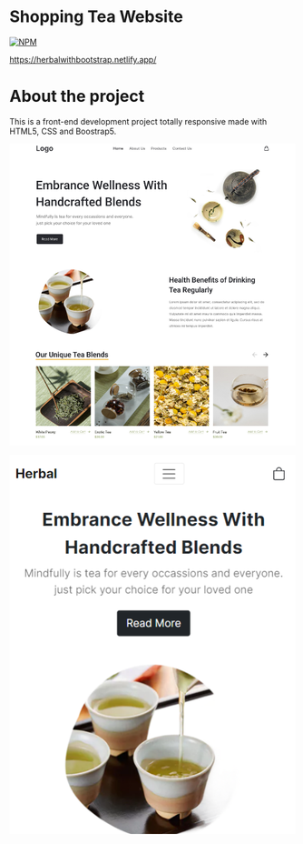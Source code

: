 # Shopping Tea Website
[![NPM](https://img.shields.io/npm/l/react)](https://github.com/Marycorreia12/assets/blob/main/LICENSE)

https://herbalwithbootstrap.netlify.app/
# About the project

This is a front-end development project totally responsive made with HTML5, CSS and Boostrap5.

![Web](https://github.com/Marycorreia12/assets/blob/main/1.0%20Home%20(Herbal%20Tea)1.jpg)

![Mobile](https://github.com/Marycorreia12/assets/blob/main/mobileHerbal.png)

